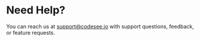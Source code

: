 # Need Help?

You can reach us at [support@codesee.io](mailto:support@codesee.io) with support questions, feedback, or feature requests.